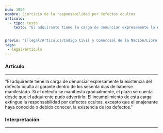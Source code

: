 ```yaml
---
num: 1054
nombre: Ejercicio de la responsabilidad por defectos ocultos
articulo: 
  - tipo: texto
    texto: "El adquirente tiene la carga de denunciar expresamente la existencia del defecto oculto al garante dentro de los sesenta días de haberse manifestado. Si el defecto se manifiesta gradualmente, el plazo se cuenta desde que el adquirente pudo advertirlo. El incumplimiento de esta carga extingue la responsabilidad por defectos ocultos, excepto que el enajenante haya conocido o debido conocer, la existencia de los defectos."


previo: "[[legal/Articulos/Código Civil y Comercial de la Nación/Libro Tercero/Título 2/Capítulo 9/Sección 4/Parágrafo 3/Parágrafo 3, Responsabilidad por vicios ocultos.md|Parágrafo 3, Responsabilidad por vicios ocultos]]"
tags: 
 - legal/articulo
---
```

### Artículo
---
"El adquirente tiene la carga de denunciar expresamente la existencia del defecto oculto al garante dentro de los sesenta días de haberse manifestado. Si el defecto se manifiesta gradualmente, el plazo se cuenta desde que el adquirente pudo advertirlo. El incumplimiento de esta carga extingue la responsabilidad por defectos ocultos, excepto que el enajenante haya conocido o debido conocer, la existencia de los defectos."

### Interpretación
---
